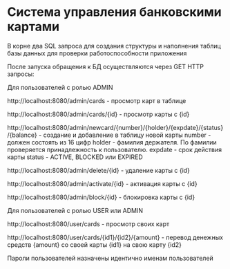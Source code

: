 # Система управления банковскими картами

В корне два SQL запроса для создания структуры и наполнения таблиц базы данных для проверки работоспособности приложения


После запуска обращения к БД осуществляются через GET HTTP запросы:

Для пользователей с ролью ADMIN

 http://localhost:8080/admin/cards - просмотр карт в таблице

 http://localhost:8080/admin/cards/{id} - просмотр карты с {id}

 http://localhost:8080/admin/newcard/{number}/{holder}/{expdate}/{status}/{balance} - создание и добавление в таблицу новой карты
 number - должен состоять из 16 цифр
 holder - фамилия держателя. По фамилии проверяется принадлежность к пользователю.
 expdate - срок действия карты
 status -     ACTIVE, BLOCKED или EXPIRED

 http://localhost:8080/admin/delete/{id} - удаление карты с {id}

 http://localhost:8080/admin/activate/{id} - активация карты с {id}

 http://localhost:8080/admin/block/{id} - блокировка карты с {id}

Для пользователей с ролью USER или ADMIN

 http://localhost:8080/user/cards - просмотр своих карт

 http://localhost:8080/user/cards/{id1}/{id2}/{amount} - перевод денежных средств {amount} со своей карты {id1} на свою карту {id2}


Пароли пользователей назначены идентично именам пользователей

